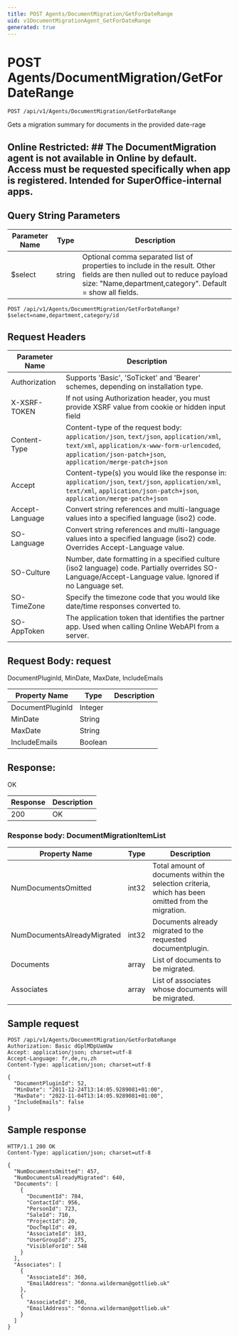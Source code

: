 ```yaml
---
title: POST Agents/DocumentMigration/GetForDateRange
uid: v1DocumentMigrationAgent_GetForDateRange
generated: true
---
```


# POST Agents/DocumentMigration/GetForDateRange

```http
POST /api/v1/Agents/DocumentMigration/GetForDateRange
```

Gets a migration summary for documents in the provided date-rage


## Online Restricted: ## The DocumentMigration agent is not available in Online by default. Access must be requested specifically when app is registered. Intended for SuperOffice-internal apps.






## Query String Parameters

| Parameter Name | Type |  Description |
|----------------|------|--------------|
| $select | string |  Optional comma separated list of properties to include in the result. Other fields are then nulled out to reduce payload size: "Name,department,category". Default = show all fields. |

```http
POST /api/v1/Agents/DocumentMigration/GetForDateRange?$select=name,department,category/id
```


## Request Headers

| Parameter Name | Description |
|----------------|-------------|
| Authorization  | Supports 'Basic', 'SoTicket' and 'Bearer' schemes, depending on installation type. |
| X-XSRF-TOKEN   | If not using Authorization header, you must provide XSRF value from cookie or hidden input field |
| Content-Type | Content-type of the request body: `application/json`, `text/json`, `application/xml`, `text/xml`, `application/x-www-form-urlencoded`, `application/json-patch+json`, `application/merge-patch+json` |
| Accept         | Content-type(s) you would like the response in: `application/json`, `text/json`, `application/xml`, `text/xml`, `application/json-patch+json`, `application/merge-patch+json` |
| Accept-Language | Convert string references and multi-language values into a specified language (iso2) code. |
| SO-Language | Convert string references and multi-language values into a specified language (iso2) code. Overrides Accept-Language value. |
| SO-Culture | Number, date formatting in a specified culture (iso2 language) code. Partially overrides SO-Language/Accept-Language value. Ignored if no Language set. |
| SO-TimeZone | Specify the timezone code that you would like date/time responses converted to. |
| SO-AppToken | The application token that identifies the partner app. Used when calling Online WebAPI from a server. |

## Request Body: request 

DocumentPluginId, MinDate, MaxDate, IncludeEmails 

| Property Name | Type |  Description |
|----------------|------|--------------|
| DocumentPluginId | Integer |  |
| MinDate | String |  |
| MaxDate | String |  |
| IncludeEmails | Boolean |  |

## Response:

OK

| Response | Description |
|----------------|-------------|
| 200 | OK |

### Response body: DocumentMigrationItemList

| Property Name | Type |  Description |
|----------------|------|--------------|
| NumDocumentsOmitted | int32 | Total amount of documents within the selection criteria, which has been omitted from the migration. |
| NumDocumentsAlreadyMigrated | int32 | Documents already migrated to the requested documentplugin. |
| Documents | array | List of documents to be migrated. |
| Associates | array | List of associates whose documents will be migrated. |

## Sample request

```http!
POST /api/v1/Agents/DocumentMigration/GetForDateRange
Authorization: Basic dGplMDpUamUw
Accept: application/json; charset=utf-8
Accept-Language: fr,de,ru,zh
Content-Type: application/json; charset=utf-8

{
  "DocumentPluginId": 52,
  "MinDate": "2011-12-24T13:14:05.9289081+01:00",
  "MaxDate": "2022-11-04T13:14:05.9289081+01:00",
  "IncludeEmails": false
}
```

## Sample response

```http_
HTTP/1.1 200 OK
Content-Type: application/json; charset=utf-8

{
  "NumDocumentsOmitted": 457,
  "NumDocumentsAlreadyMigrated": 640,
  "Documents": [
    {
      "DocumentId": 784,
      "ContactId": 956,
      "PersonId": 723,
      "SaleId": 710,
      "ProjectId": 20,
      "DocTmplId": 49,
      "AssociateId": 183,
      "UserGroupId": 275,
      "VisibleForId": 548
    }
  ],
  "Associates": [
    {
      "AssociateId": 360,
      "EmailAddress": "donna.wilderman@gottlieb.uk"
    },
    {
      "AssociateId": 360,
      "EmailAddress": "donna.wilderman@gottlieb.uk"
    }
  ]
}
```